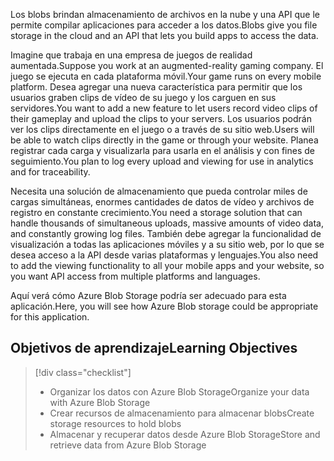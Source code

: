 <span data-ttu-id="f3921-101">Los blobs brindan almacenamiento de archivos en la nube y una API que le permite compilar aplicaciones para acceder a los datos.</span><span class="sxs-lookup"><span data-stu-id="f3921-101">Blobs give you file storage in the cloud and an API that lets you build apps to access the data.</span></span>

<span data-ttu-id="f3921-102">Imagine que trabaja en una empresa de juegos de realidad aumentada.</span><span class="sxs-lookup"><span data-stu-id="f3921-102">Suppose you work at an augmented-reality gaming company.</span></span> <span data-ttu-id="f3921-103">El juego se ejecuta en cada plataforma móvil.</span><span class="sxs-lookup"><span data-stu-id="f3921-103">Your game runs on every mobile platform.</span></span> <span data-ttu-id="f3921-104">Desea agregar una nueva característica para permitir que los usuarios graben clips de vídeo de su juego y los carguen en sus servidores.</span><span class="sxs-lookup"><span data-stu-id="f3921-104">You want to add a new feature to let users record video clips of their gameplay and upload the clips to your servers.</span></span> <span data-ttu-id="f3921-105">Los usuarios podrán ver los clips directamente en el juego o a través de su sitio web.</span><span class="sxs-lookup"><span data-stu-id="f3921-105">Users will be able to watch clips directly in the game or through your website.</span></span> <span data-ttu-id="f3921-106">Planea registrar cada carga y visualizarla para usarla en el análisis y con fines de seguimiento.</span><span class="sxs-lookup"><span data-stu-id="f3921-106">You plan to log every upload and viewing for use in analytics and for traceability.</span></span> 

<span data-ttu-id="f3921-107">Necesita una solución de almacenamiento que pueda controlar miles de cargas simultáneas, enormes cantidades de datos de vídeo y archivos de registro en constante crecimiento.</span><span class="sxs-lookup"><span data-stu-id="f3921-107">You need a storage solution that can handle thousands of simultaneous uploads, massive amounts of video data, and constantly growing log files.</span></span> <span data-ttu-id="f3921-108">También debe agregar la funcionalidad de visualización a todas las aplicaciones móviles y a su sitio web, por lo que se desea acceso a la API desde varias plataformas y lenguajes.</span><span class="sxs-lookup"><span data-stu-id="f3921-108">You also need to add the viewing functionality to all your mobile apps and your website, so you want API access from multiple platforms and languages.</span></span>

<span data-ttu-id="f3921-109">Aquí verá cómo Azure Blob Storage podría ser adecuado para esta aplicación.</span><span class="sxs-lookup"><span data-stu-id="f3921-109">Here, you will see how Azure Blob storage could be appropriate for this application.</span></span>

## <a name="learning-objectives"></a><span data-ttu-id="f3921-110">Objetivos de aprendizaje</span><span class="sxs-lookup"><span data-stu-id="f3921-110">Learning Objectives</span></span>
> [!div class="checklist"]
> * <span data-ttu-id="f3921-111">Organizar los datos con Azure Blob Storage</span><span class="sxs-lookup"><span data-stu-id="f3921-111">Organize your data with Azure Blob Storage</span></span>
> * <span data-ttu-id="f3921-112">Crear recursos de almacenamiento para almacenar blobs</span><span class="sxs-lookup"><span data-stu-id="f3921-112">Create storage resources to hold blobs</span></span>
> * <span data-ttu-id="f3921-113">Almacenar y recuperar datos desde Azure Blob Storage</span><span class="sxs-lookup"><span data-stu-id="f3921-113">Store and retrieve data from Azure Blob Storage</span></span>
